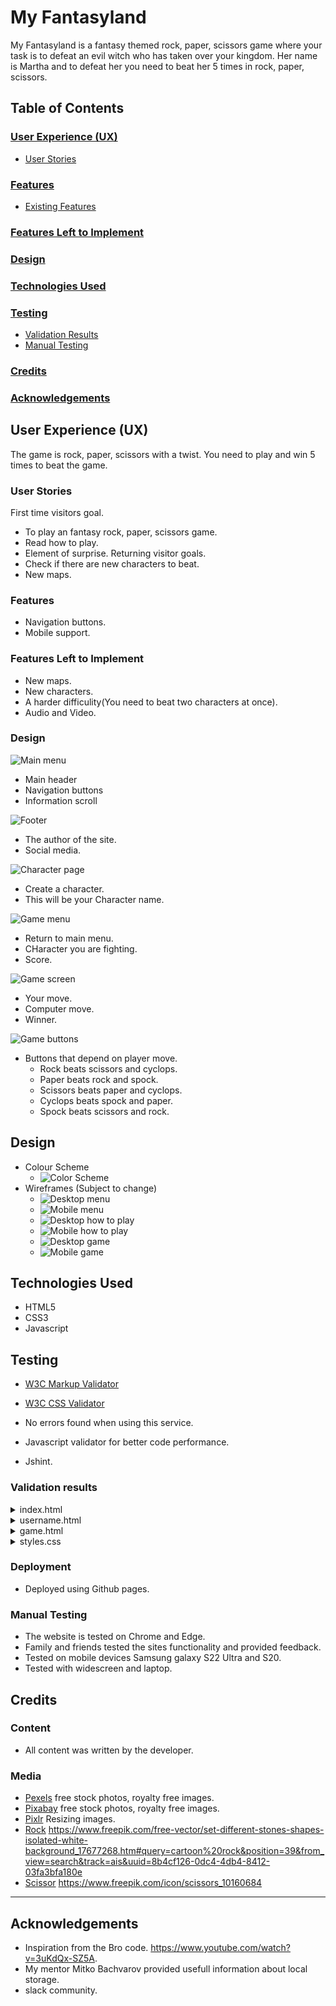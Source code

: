 # My Fantasyland
My Fantasyland is a fantasy themed rock, paper, scissors game where your task is to defeat an evil witch who has taken over your kingdom.
Her name is Martha and to defeat her you need to beat her 5 times in rock, paper, scissors. 

## Table of Contents

### [User Experience (UX)](#user-experience-ux-1)
* [User Stories](#user-stories)
### [Features](#features)
* [Existing Features](#existing-features)
### [Features Left to Implement](#features-left-to-implement-1)
### [Design](#design-1)
### [Technologies Used](#technologies-used-1)
### [Testing](#testing-1)
* [Validation Results](#validation-results)
* [Manual Testing](#manual-testing)
### [Credits](#credits-1)
### [Acknowledgements](#acknowledgements-1)

## User Experience (UX)
The game is rock, paper, scissors with a twist. You need to play and win 5 times to beat the game.

### User Stories
First time visitors goal.
* To play an fantasy rock, paper, scissors game.
* Read how to play.
* Element of surprise.
Returning visitor goals.
* Check if there are new characters to beat.
* New maps.

### Features
* Navigation buttons.
* Mobile support.

### Features Left to Implement
* New maps.
* New characters.
* A harder difficulity(You need to beat two characters at once).
* Audio and Video.

### Design

![Main menu](/assets/images/main-menu.png)
* Main header
* Navigation buttons
* Information scroll

![Footer](/assets/images/footer-menu.png)
* The author of the site.
* Social media.
    
![Character page](/assets/images/character-create.png)
* Create a character.
* This will be your Character name.
  
![Game menu](/assets/images/game-header.png)
* Return to main menu.
* CHaracter you are fighting.
* Score.

![Game screen](/assets/images/game-screen.png)
* Your move.
* Computer move.
* Winner.

![Game buttons](/assets/images/game-buttons.png)
* Buttons that depend on player move.
    * Rock beats scissors and cyclops.
    * Paper beats rock and spock.
    * Scissors beats paper and cyclops.
    * Cyclops beats spock and paper.
    * Spock beats scissors and rock.

## Design

 * Colour Scheme
    * ![Color Scheme](/assets/images/color-map.png)
 * Wireframes (Subject to change)
    *  ![Desktop menu](/assets/images/desktop-menu.png)
    *  ![Mobile menu](/assets/images/mobile-menu.png)
    *  ![Desktop how to play](/assets/images/desktop-howtoplay.png)
    *  ![Mobile how to play](/assets/images/mobile-howtoplay.png)
    *  ![Desktop game](/assets/images/desktop-game.png)
    *  ![Mobile game](/assets/images/mobile-game.png)
      

## Technologies Used

 * HTML5
 * CSS3
 * Javascript

## Testing

 * [W3C Markup Validator](https://validator.w3.org/)
 * [W3C CSS Validator](https://jigsaw.w3.org/css-validator/)

 * No errors found when using this service.

 * Javascript validator for better code performance.
 * Jshint.

### Validation results

<details>
<summary>index.html
</summary>

![Main Page validation result](/assets/images/result-index.png)
</details>
<details>
<summary>username.html
</summary>

![Gallery validation result](/assets/images/result-character.png)
</details>
<details>
<summary>game.html
</summary>

![Contact validation result](/assets/images/result-game.png)
</details>
<details>
<summary>styles.css
</summary>

![CSS validation result](/assets/images/result-css.png)
</details>

### Deployment
* Deployed using Github pages.

### Manual Testing

* The website is tested on Chrome and Edge.
* Family and friends tested the sites functionality and provided feedback.
* Tested on mobile devices Samsung galaxy S22 Ultra and S20.
* Tested with widescreen and laptop.

## Credits

### Content

 * All content was written by the developer.
 
### Media 

 * [Pexels](https://www.pexels.com/) free stock photos, royalty free images.
 * [Pixabay](https://pixabay.com/) free stock photos, royalty free images.
 * [Pixlr](https://pixlr.com/) Resizing images.
 * [Rock](https://freepik.com/) https://www.freepik.com/free-vector/set-different-stones-shapes-isolated-white-background_17677268.htm#query=cartoon%20rock&position=39&from_view=search&track=ais&uuid=8b4cf126-0dc4-4db4-8412-03fa3bfa180e
 * [Scissor](https://freepik.com/) https://www.freepik.com/icon/scissors_10160684
   
---

## Acknowledgements
 * Inspiration from the Bro code. https://www.youtube.com/watch?v=3uKdQx-SZ5A.
 * My mentor Mitko Bachvarov provided usefull information about local storage.
 * slack community.



    
